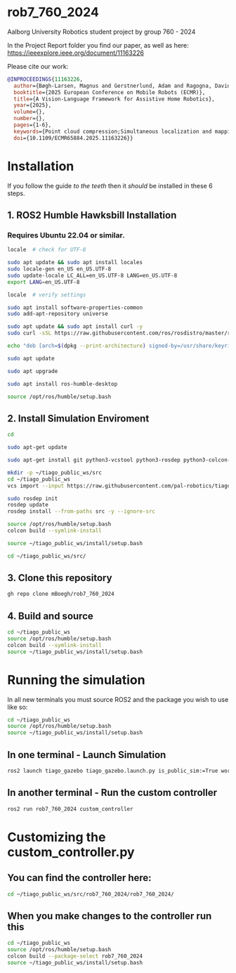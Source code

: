 # rob7_760_2024
Aalborg University Robotics student project by group 760 - 2024

In the Project Report folder you find our paper, as well as here: https://ieeexplore.ieee.org/document/11163226

Please cite our work:
``` bibtex
@INPROCEEDINGS{11163226,
  author={Bøgh-Larsen, Magnus and Gerstnerlund, Adam and Ragogna, Davide and Alagić, Haris and Yücel, Ozan Gazi and Valiollahi, Sepideh and Choi, Suzy and Heshmati-Alamdari, Shahab and Li, Chen and Chrysostomou, Dimitrios},
  booktitle={2025 European Conference on Mobile Robots (ECMR)}, 
  title={A Vision-Language Framework for Assistive Home Robotics}, 
  year={2025},
  volume={},
  number={},
  pages={1-6},
  keywords={Point cloud compression;Simultaneous localization and mapping;Accuracy;Navigation;Object detection;Real-time systems;Natural language processing;Object recognition;Reliability;Artificial intelligence;Vision-Language Navigation;Robotics;Natural Language Processing;SLAM;Object Detection;Human-Robot Interaction},
  doi={10.1109/ECMR65884.2025.11163226}}
```

# Installation
If you follow the guide *to the teeth* then it *should* be installed in these 6 steps.

## 1. ROS2 Humble Hawksbill Installation
### Requires Ubuntu 22.04 or similar.
```bash
locale  # check for UTF-8

sudo apt update && sudo apt install locales
sudo locale-gen en_US en_US.UTF-8
sudo update-locale LC_ALL=en_US.UTF-8 LANG=en_US.UTF-8
export LANG=en_US.UTF-8

locale  # verify settings

sudo apt install software-properties-common
sudo add-apt-repository universe

sudo apt update && sudo apt install curl -y
sudo curl -sSL https://raw.githubusercontent.com/ros/rosdistro/master/ros.key -o /usr/share/keyrings/ros-archive-keyring.gpg

echo "deb [arch=$(dpkg --print-architecture) signed-by=/usr/share/keyrings/ros-archive-keyring.gpg] http://packages.ros.org/ros2/ubuntu $(. /etc/os-release && echo $UBUNTU_CODENAME) main" | sudo tee /etc/apt/sources.list.d/ros2.list > /dev/null

sudo apt update

sudo apt upgrade

sudo apt install ros-humble-desktop

source /opt/ros/humble/setup.bash
```

## 2. Install Simulation Enviroment
``` bash
cd

sudo apt-get update

sudo apt-get install git python3-vcstool python3-rosdep python3-colcon-common-extensions

mkdir -p ~/tiago_public_ws/src
cd ~/tiago_public_ws
vcs import --input https://raw.githubusercontent.com/pal-robotics/tiago_tutorials/humble-devel/tiago_public.repos src

sudo rosdep init
rosdep update
rosdep install --from-paths src -y --ignore-src

source /opt/ros/humble/setup.bash
colcon build --symlink-install

source ~/tiago_public_ws/install/setup.bash

cd ~/tiago_public_ws/src/
```

## 3. Clone this repository
```bash
gh repo clone mBoegh/rob7_760_2024
```
## 4. Build and source
```bash
cd ~/tiago_public_ws
source /opt/ros/humble/setup.bash
colcon build --symlink-install
source ~/tiago_public_ws/install/setup.bash
```

# Running the simulation
In all new terminals you must source ROS2 and the package you wish to use like so:
```bash
cd ~/tiago_public_ws
source /opt/ros/humble/setup.bash
source ~/tiago_public_ws/install/setup.bash
```

## In one terminal - Launch Simulation
```bash
ros2 launch tiago_gazebo tiago_gazebo.launch.py is_public_sim:=True world_name:=pal_office [arm_type:=no-arm]
```

## In another terminal - Run the custom controller
```bash
ros2 run rob7_760_2024 custom_controller
```

# Customizing the custom_controller.py
## You can find the controller here:
```bash
cd ~/tiago_public_ws/src/rob7_760_2024/rob7_760_2024/
```

## When you make changes to the controller run this
```bash
cd ~/tiago_public_ws
source /opt/ros/humble/setup.bash
colcon build --package-select rob7_760_2024
source ~/tiago_public_ws/install/setup.bash
```
